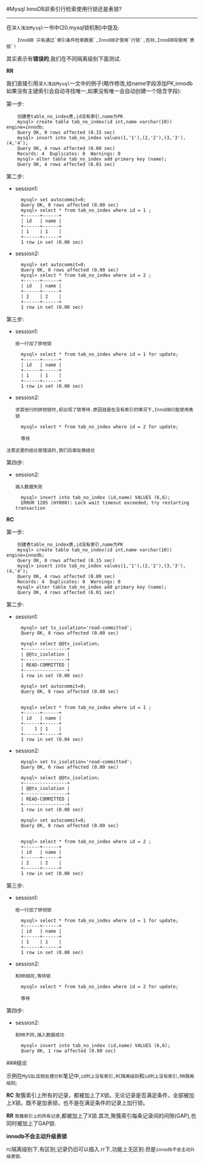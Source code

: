 #Mysql InnoDB非索引行检索使用行锁还是表锁?

---

在`深入浅出Mysql`一书中(20.mysql锁机制)中提及:

		InnoDB 只有通过`索引条件检索数据`,InnoDB才使用`行锁`,否则,InnoDB将使用`表锁`!
		

其实表示有**错误的**,我们在不同隔离级别下面测试.


**RR**

我们直接引用`深入浅出Mysql`一文中的例子(略作修改,给name字段添加PK,innodb如果没有主键索引会自动寻找唯一,如果没有唯一会自动创建一个隐含字段):

第一步:
	
		创建表table_no_index表,id没有索引,name为PK	
		mysql> create table tab_no_index(id int,name varchar(10)) engine=innodb;		Query OK, 0 rows affected (0.15 sec)		mysql> insert into tab_no_index values(1,'1'),(2,'2'),(3,'3'),		(4,'4');		Query OK, 4 rows affected (0.00 sec)		Records: 4  Duplicates: 0  Warnings: 0		mysql> alter table tab_no_index add primary key (name);		Query OK, 4 rows affected (6.01 sec)第二步:
* session1:
		mysql> set autocommit=0;		Query OK, 0 rows affected (0.00 sec)		mysql> select * from tab_no_index where id = 1 ;		+------+------+		| id   | name |		+------+------+		| 1    | 1    |		+------+------+		1 row in set (0.00 sec)
* session2:
		mysql> set autocommit=0;		Query OK, 0 rows affected (0.00 sec)		mysql> select * from tab_no_index where id = 2 ;		+------+------+		| id   | name |		+------+------+		| 2    | 2    |		+------+------+		1 row in set (0.00 sec)
第三步:
* session1:
	`给一行加了排他锁`
		mysql> select * from tab_no_index where id = 1 for update;		+------+------+		| id   | name |		+------+------+		| 1    | 1    |		+------+------+		1 row in set (0.00 sec)
* session2:
	`求其他行的排他锁时,却出现了锁等待.原因就是在没有索引的情况下,InnoDB只能使用表锁`
		mysql> select * from tab_no_index where id = 2 for update;				等待		
`注意这里的结论是错误的,我们后面在做结论`

第四步:
* session2:
	
	`插入数据失败`
			mysql> insert into tab_no_index (id,name) VALUES (6,6);
		ERROR 1205 (HY000): Lock wait timeout exceeded; try restarting transaction		**RC**
第一步:
	
		创建表table_no_index表,id没有索引,name为PK	
		mysql> create table tab_no_index(id int,name varchar(10)) engine=innodb;		Query OK, 0 rows affected (0.15 sec)		mysql> insert into tab_no_index values(1,'1'),(2,'2'),(3,'3'),		(4,'4');		Query OK, 4 rows affected (0.00 sec)		Records: 4  Duplicates: 0  Warnings: 0		mysql> alter table tab_no_index add primary key (name);		Query OK, 4 rows affected (6.01 sec)
第二步:
* session1:
		mysql> set tx_isolation='read-committed';
		Query OK, 0 rows affected (0.00 sec)

		mysql> select @@tx_isolation;
		+----------------+
		| @@tx_isolation |
		+----------------+
		| READ-COMMITTED |
		+----------------+
		1 row in set (0.00 sec)
		
		mysql> set autocommit=0;		Query OK, 0 rows affected (0.00 sec)
		
		mysql> select * from tab_no_index where id = 1 ;
		+------+------+
		| id   | name |
		+------+------+
		|    1 | 1    |
		+------+------+
		1 row in set (0.04 sec)
		* session2:
		mysql> set tx_isolation='read-committed';
		Query OK, 0 rows affected (0.00 sec)

		mysql> select @@tx_isolation;
		+----------------+
		| @@tx_isolation |
		+----------------+
		| READ-COMMITTED |
		+----------------+
		1 row in set (0.00 sec)
		
		mysql> set autocommit=0;		Query OK, 0 rows affected (0.00 sec)
				mysql> select * from tab_no_index where id = 2 ;		+------+------+		| id   | name |		+------+------+		| 2    | 2    |		+------+------+		1 row in set (0.00 sec)
第三步:
* session1:
	`给一行加了排他锁`
		mysql> select * from tab_no_index where id = 1 for update;		+------+------+		| id   | name |		+------+------+		| 1    | 1    |		+------+------+		1 row in set (0.00 sec)
* session2:
	`和RR相同,等待锁`
		mysql> select * from tab_no_index where id = 2 for update;				等待第四步:
* session2:
	
	`和RR不同,插入数据成功`
			mysql> insert into tab_no_index (id,name) VALUES (6,6);
		Query OK, 1 row affected (0.00 sec)
		

###结论

示例在`MySQL加锁处理分析`笔记中,`id列上没有索引,RC隔离级别`和`id列上没有索引,RR隔离级别`;

**RC**
聚簇索引上所有的记录，都被加上了X锁。无论记录是否满足条件，全部被加上X锁。既不是加表锁，也不是在满足条件的记录上加行锁。

**RR**
`聚簇索引上的所有记录`,都被加上了X锁.其次,聚簇索引每条记录间的间隙(GAP),也同时被加上了GAP锁.

**innodb不会主动升级表锁**

rc隔离级别下,有区别,记录仍旧可以插入.rr下,功能上无区别.但是`innodb不会主动升级表锁`.

